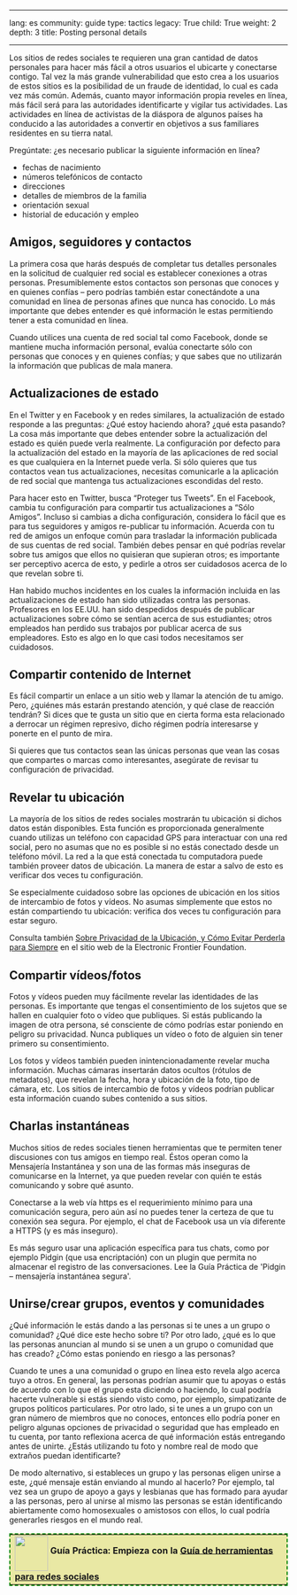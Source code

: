 

---

lang: es
community: guide
type: tactics
legacy: True
child: True
weight: 2
depth: 3
title: Posting personal details

---

Los sitios de redes sociales te requieren una gran cantidad de datos personales para hacer más fácil a otros usuarios el ubicarte y conectarse contigo. Tal vez la más grande vulnerabilidad que esto crea a los usuarios de estos sitios es la posibilidad de un fraude de identidad, lo cual es cada vez más común. Además, cuanto mayor información propia reveles en línea, más fácil será para las autoridades identificarte y vigilar tus actividades. Las actividades en línea de activistas de la diáspora de algunos países ha conducido a las autoridades a convertir en objetivos a sus familiares residentes en su tierra natal.

Pregúntate: ¿es necesario publicar la siguiente información en línea?

- fechas de nacimiento 
- números telefónicos de contacto
- direcciones
- detalles de miembros de la familia
- orientación sexual
- historial de educación y empleo

## Amigos, seguidores y contactos ##

La primera cosa que harás después de completar tus detalles personales en la solicitud de cualquier red social es establecer conexiones a otras personas. Presumiblemente estos contactos son personas que conoces y en quienes confías – pero podrías también estar conectándote a una comunidad en línea de personas afines que nunca has conocido. Lo más importante que debes entender es qué información le estas permitiendo tener a esta comunidad en línea.

Cuando utilices una cuenta de red social tal como Facebook, donde se mantiene mucha información personal, evalúa conectarte sólo con personas que conoces y en quienes confías; y que sabes que no utilizarán la información que publicas de mala manera. 

## Actualizaciones de estado ##

En el Twitter y en Facebook y en redes similares, la actualización de estado responde a las preguntas: ¿Qué estoy haciendo ahora? ¿qué esta pasando? La cosa más importante que debes entender sobre la actualización del estado es quién puede verla realmente. La configuración por defecto para la actualización del estado en la mayoría de las aplicaciones de red social es que cualquiera en la Internet puede verla. Si sólo quieres que tus contactos vean tus actualizaciones, necesitas comunicarle a la aplicación de red social que mantenga tus actualizaciones escondidas del resto. 

Para hacer esto en Twitter, busca “Proteger tus Tweets”. En el Facebook, cambia tu configuración para compartir tus actualizaciones a “Sólo Amigos”. Incluso si cambias a dicha configuración, considera lo fácil que es para tus seguidores y amigos re-publicar tu información. Acuerda con tu red de amigos un enfoque común para trasladar la información publicada de sus cuentas de red social. También debes pensar en qué podrías revelar sobre tus amigos que ellos no quisieran que supieran otros; es importante ser perceptivo acerca de esto, y pedirle a otros ser cuidadosos acerca de lo que revelan sobre ti. 

Han habido muchos incidentes en los cuales la información incluida en las actualizaciones de estado han sido utilizadas contra las personas. Profesores en los EE.UU. han sido despedidos después de publicar actualizaciones sobre cómo se sentían acerca de sus estudiantes; otros empleados han perdido sus trabajos por publicar acerca de sus empleadores. Esto es algo en lo que casi todos necesitamos ser cuidadosos.

## Compartir contenido de Internet ##

Es fácil compartir un enlace a un sitio web y llamar la atención de tu amigo. Pero, ¿quiénes más estarán prestando atención, y qué clase de reacción tendrán? Si dices que te gusta un sitio que en cierta forma esta relacionado a derrocar un régimen represivo, dicho régimen podría interesarse y ponerte en el punto de mira.

Si quieres que tus contactos sean las únicas personas que vean las cosas que compartes o marcas como interesantes, asegúrate de revisar tu configuración de privacidad.

## Revelar tu ubicación ##

La mayoría de los sitios de redes sociales mostrarán tu ubicación si dichos datos están disponibles. Esta función es proporcionada generalmente cuando utilizas un teléfono con capacidad GPS para interactuar con una red social, pero no asumas que no es posible si no estás conectado desde un teléfono móvil. La red a la que está conectada tu computadora puede también proveer datos de ubicación. La manera de estar a salvo de esto es verificar dos veces tu configuración.

Se especialmente cuidadoso sobre las opciones de ubicación en los sitios de intercambio de fotos y vídeos. No asumas simplemente que estos no están compartiendo tu ubicación: verifica dos veces tu configuración para estar seguro.

Consulta también [Sobre Privacidad de la Ubicación, y Cómo Evitar Perderla para Siempre](https://www.eff.org/wp/locational-privacy) en el sitio web de la Electronic Frontier Foundation.

## Compartir vídeos/fotos ##

Fotos y vídeos pueden muy fácilmente revelar las identidades de las personas. Es importante que tengas el consentimiento de los sujetos que se hallen en cualquier foto o vídeo que publiques. Si estás publicando la imagen de otra persona, sé consciente de cómo podrías estar poniendo en peligro su privacidad. Nunca publiques un vídeo o foto de alguien sin tener primero su consentimiento.

Los fotos y vídeos también pueden inintencionadamente revelar mucha información. Muchas cámaras insertarán datos ocultos (rótulos de metadatos), que revelan la fecha, hora y ubicación de la foto, tipo de cámara, etc. Los sitios de intercambio de fotos y vídeos podrían publicar esta información cuando subes contenido a sus sitios.

## Charlas instantáneas ##

Muchos sitios de redes sociales tienen herramientas que te permiten tener discusiones con tus amigos en tiempo real. Éstos operan como la Mensajería Instantánea y son una de las formas más inseguras de comunicarse en la Internet, ya que pueden revelar con quién te estás comunicando y sobre qué asunto.

Conectarse a la web vía https es el requerimiento mínimo para una comunicación segura, pero aún así no puedes tener la certeza de que tu conexión sea segura. Por ejemplo, el chat de Facebook usa un vía diferente a HTTPS (y es más inseguro).

Es más seguro usar una aplicación específica para tus chats, como por ejemplo Pidgin (que usa encriptación) con un plugin que permita no almacenar el registro de las conversaciones. Lee la Guía Práctica de 'Pidgin – mensajería instantánea segura'.

## Unirse/crear grupos, eventos y comunidades ##

¿Qué información le estás dando a las personas si te unes a un grupo o comunidad? ¿Qué dice este hecho sobre ti? Por otro lado, ¿qué es lo que las personas anuncian al mundo si se unen a un grupo o comunidad que has creado? ¿Cómo estas poniendo en riesgo a las personas?

Cuando te unes a una comunidad o grupo en línea esto revela algo acerca tuyo a otros. En general, las personas podrían asumir que tu apoyas o estás de acuerdo con lo que el grupo esta diciendo o haciendo, lo cual podría hacerte vulnerable si estás siendo visto como, por ejemplo, simpatizante de grupos políticos particulares. Por otro lado, si te unes a un grupo con un gran número de miembros que no conoces, entonces ello podría poner en peligro algunas opciones de privacidad o seguridad que has empleado en tu cuenta, por tanto reflexiona acerca de qué información estás entregando antes de unirte. ¿Estás utilizando tu foto y nombre real de modo que extraños puedan identificarte?

De modo alternativo, si estableces un grupo y las personas eligen unirse a este, ¿qué mensaje están enviando al mundo al hacerlo? Por ejemplo, tal vez sea un grupo de apoyo a gays y lesbianas que has formado para ayudar a las personas, pero al unirse al mismo las personas se están identificando abiertamente como homosexuales o amistosos con ellos, lo cual podría generarles riesgos en el mundo real. 

<table border="0" cellspacing="0" cellpadding="5" style="border: 2pt dashed #008000; background-color: #e9e8a4">
	<tbody>
		<tr>
			<td>
			<img src="/sites/securitybkp.ngoinabox.org/files/u9/hand_web_trans.png" width="60" height="63" align="middle" />
			<strong>Guía Práctica: Empieza con la <a href="/es/social_networking_tools" title="Guía del herramientas para redes sociales"><strong>Guía de herramientas para redes sociales</strong></a>
			</strong></td>
		</tr>
	</tbody>
</table>


